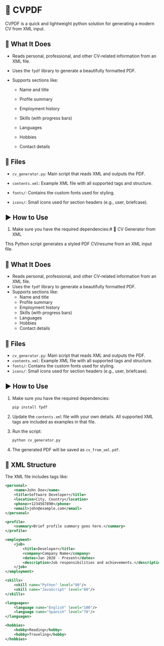 
# 📝 CVPDF

CVPDF is a quick and lightweight python solution for generating a modern CV from XML input.

## 📄 What It Does

-   Reads personal, professional, and other CV-related information from an XML file.
    
-   Uses the `fpdf` library to generate a beautifully formatted PDF.
    
-   Supports sections like:
    
    -   Name and title
        
    -   Profile summary
        
    -   Employment history
        
    -   Skills (with progress bars)
        
    -   Languages
        
    -   Hobbies
        
    -   Contact details
        

## 📂 Files

-   `cv_generator.py`: Main script that reads XML and outputs the PDF.
    
-   `contents.xml`: Example XML file with all supported tags and structure.
    
-   `fonts/`: Contains the custom fonts used for styling.
    
-   `icons/`: Small icons used for section headers (e.g., user, briefcase).
    

## ▶️ How to Use

1.  Make sure you have the required dependencies:# 📝 CV Generator from XML

This Python script generates a styled PDF CV/resume from an XML input file.

## 📄 What It Does

- Reads personal, professional, and other CV-related information from an XML file.
- Uses the `fpdf` library to generate a beautifully formatted PDF.
- Supports sections like:
  - Name and title
  - Profile summary
  - Employment history
  - Skills (with progress bars)
  - Languages
  - Hobbies
  - Contact details

## 📂 Files

- `cv_generator.py`: Main script that reads XML and outputs the PDF.
- `contents.xml`: Example XML file with all supported tags and structure.
- `fonts/`: Contains the custom fonts used for styling.
- `icons/`: Small icons used for section headers (e.g., user, briefcase).

## ▶️ How to Use

1. Make sure you have the required dependencies:

    ```bash
    pip install fpdf
    ```

2. Update the `contents.xml` file with your own details. All supported XML tags are included as examples in that file.

3. Run the script:

    ```bash
    python cv_generator.py
    ```

4. The generated PDF will be saved as `cv_from_xml.pdf`.

## 📑 XML Structure

The XML file includes tags like:

```xml
<personal>
    <name>John Doe</name>
    <title>Software Developer</title>
    <location>City, Country</location>
    <phone>+1234567890</phone>
    <email>john@example.com</email>
</personal>

<profile>
    <summary>Brief profile summary goes here.</summary>
</profile>

<employment>
    <job>
        <title>Developer</title>
        <company>Company Name</company>
        <dates>Jan 2020 - Present</dates>
        <description>Job responsibilities and achievements.</description>
    </job>
</employment>

<skills>
    <skill name="Python" level="90"/>
    <skill name="JavaScript" level="80"/>
</skills>

<languages>
    <language name="English" level="100"/>
    <language name="Spanish" level="70"/>
</languages>

<hobbies>
    <hobby>Reading</hobby>
    <hobby>Traveling</hobby>
</hobbies>
